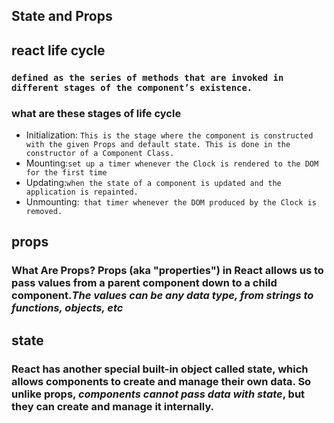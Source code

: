 ## State and Props
## react life cycle
### `defined as the series of methods that are invoked in different stages of the component’s existence. `
### what are these stages of life cycle 
- Initialization: `This is the stage where the component is constructed with the given Props and default state. This is done in the constructor of a Component Class.`
- Mounting:`set up a timer whenever the Clock is rendered to the DOM for the first time`
- Updating:`when the state of a component is updated and the application is repainted.`
- Unmounting:` that timer whenever the DOM produced by the Clock is removed.`

## props
### What Are Props? Props (aka "properties") in React allows us to pass values from a parent component down to a child component.***The values can be any data type, from strings to functions, objects, etc***

## state 
### React has another special built-in object called state, which allows components to create and manage their own data. So unlike props, ***components cannot pass data with state***, but they can create and manage it internally.